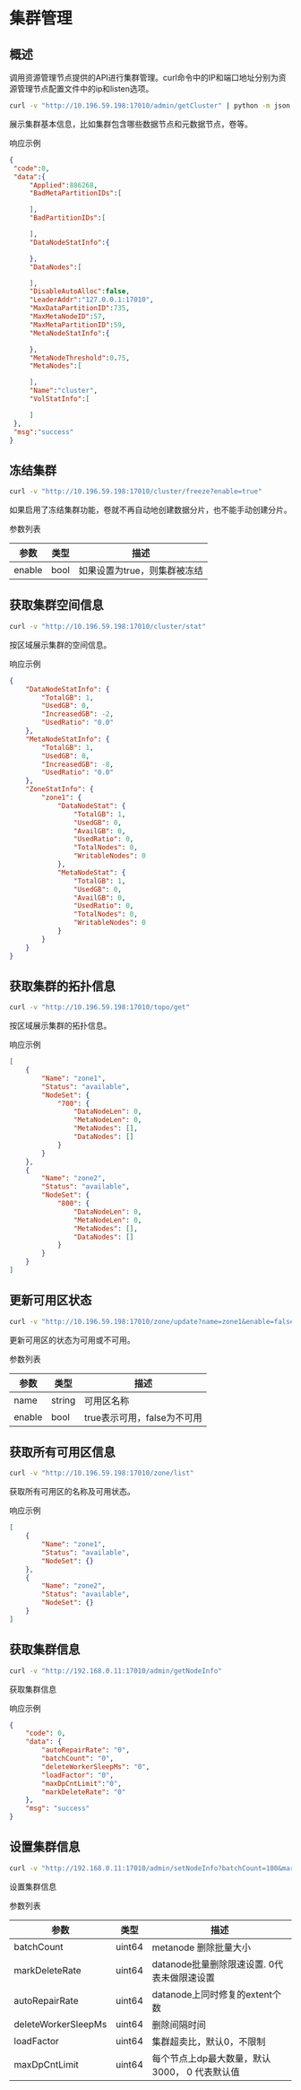 # 集群管理

## 概述

调用资源管理节点提供的API进行集群管理。curl命令中的IP和端口地址分别为资源管理节点配置文件中的ip和listen选项。

``` bash
curl -v "http://10.196.59.198:17010/admin/getCluster" | python -m json.tool
```

展示集群基本信息，比如集群包含哪些数据节点和元数据节点，卷等。

响应示例

``` json
{
 "code":0,
 "data":{
     "Applied":886268,
     "BadMetaPartitionIDs":[

     ],
     "BadPartitionIDs":[

     ],
     "DataNodeStatInfo":{

     },
     "DataNodes":[

     ],
     "DisableAutoAlloc":false,
     "LeaderAddr":"127.0.0.1:17010",
     "MaxDataPartitionID":735,
     "MaxMetaNodeID":57,
     "MaxMetaPartitionID":59,
     "MetaNodeStatInfo":{

     },
     "MetaNodeThreshold":0.75,
     "MetaNodes":[

     ],
     "Name":"cluster",
     "VolStatInfo":[

     ]
 },
 "msg":"success"
}
```

## 冻结集群

``` bash
curl -v "http://10.196.59.198:17010/cluster/freeze?enable=true"
```

如果启用了冻结集群功能，卷就不再自动地创建数据分片，也不能手动创建分片。

参数列表

| 参数     | 类型   | 描述               |
|--------|------|------------------|
| enable | bool | 如果设置为true，则集群被冻结 |

## 获取集群空间信息

``` bash
curl -v "http://10.196.59.198:17010/cluster/stat"
```

按区域展示集群的空间信息。

响应示例

``` json
{
    "DataNodeStatInfo": {
        "TotalGB": 1,
        "UsedGB": 0,
        "IncreasedGB": -2,
        "UsedRatio": "0.0"
    },
    "MetaNodeStatInfo": {
        "TotalGB": 1,
        "UsedGB": 0,
        "IncreasedGB": -8,
        "UsedRatio": "0.0"
    },
    "ZoneStatInfo": {
        "zone1": {
            "DataNodeStat": {
                "TotalGB": 1,
                "UsedGB": 0,
                "AvailGB": 0,
                "UsedRatio": 0,
                "TotalNodes": 0,
                "WritableNodes": 0
            },
            "MetaNodeStat": {
                "TotalGB": 1,
                "UsedGB": 0,
                "AvailGB": 0,
                "UsedRatio": 0,
                "TotalNodes": 0,
                "WritableNodes": 0
            }
        }
    }
}
```

## 获取集群的拓扑信息

``` bash
curl -v "http://10.196.59.198:17010/topo/get"
```

按区域展示集群的拓扑信息。

响应示例

``` json
[
    {
        "Name": "zone1",
        "Status": "available",
        "NodeSet": {
            "700": {
                "DataNodeLen": 0,
                "MetaNodeLen": 0,
                "MetaNodes": [],
                "DataNodes": []
            }
        }
    },
    {
        "Name": "zone2",
        "Status": "available",
        "NodeSet": {
            "800": {
                "DataNodeLen": 0,
                "MetaNodeLen": 0,
                "MetaNodes": [],
                "DataNodes": []
            }
        }
    }
]
```

## 更新可用区状态

``` bash
curl -v "http://10.196.59.198:17010/zone/update?name=zone1&enable=false"
```

更新可用区的状态为可用或不可用。

参数列表

| 参数     | 类型     | 描述                 |
|--------|--------|--------------------|
| name   | string | 可用区名称              |
| enable | bool   | true表示可用，false为不可用 |

## 获取所有可用区信息

``` bash
curl -v "http://10.196.59.198:17010/zone/list"
```

获取所有可用区的名称及可用状态。

响应示例

``` json
[
    {
        "Name": "zone1",
        "Status": "available",
        "NodeSet": {}
    },
    {
        "Name": "zone2",
        "Status": "available",
        "NodeSet": {}
    }
]
```

## 获取集群信息

``` bash
curl -v "http://192.168.0.11:17010/admin/getNodeInfo"
```

获取集群信息

响应示例

``` json
{
    "code": 0,
    "data": {
        "autoRepairRate": "0",
        "batchCount": "0",
        "deleteWorkerSleepMs": "0",
        "loadFactor": "0",
        "maxDpCntLimit":"0",
        "markDeleteRate": "0"
    },
    "msg": "success"
}
```

## 设置集群信息

``` bash
curl -v "http://192.168.0.11:17010/admin/setNodeInfo?batchCount=100&markDeleteRate=100"
```

设置集群信息

参数列表

| 参数                  | 类型     | 描述                          |
|---------------------|--------|-----------------------------|
| batchCount          | uint64 | metanode 删除批量大小             |
| markDeleteRate      | uint64 | datanode批量删除限速设置. 0代表未做限速设置 |
| autoRepairRate      | uint64 | datanode上同时修复的extent个数      |
| deleteWorkerSleepMs | uint64 | 删除间隔时间                      |
| loadFactor          | uint64 | 集群超卖比，默认0，不限制               |
| maxDpCntLimit       | uint64 | 每个节点上dp最大数量，默认3000， 0 代表默认值 |

